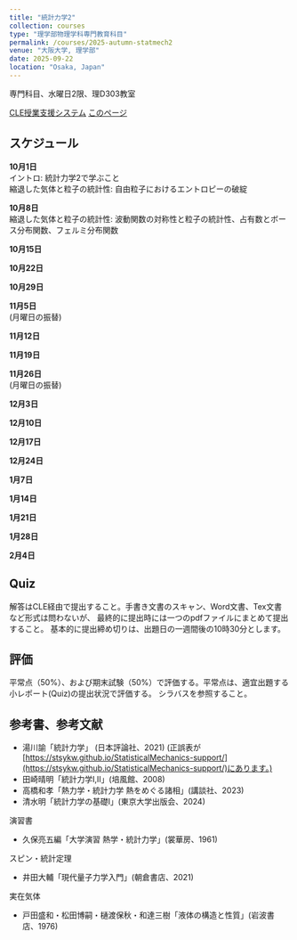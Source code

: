 ```yaml
---
title: "統計力学2"
collection: courses
type: "理学部物理学科専門教育科目"
permalink: /courses/2025-autumn-statmech2
venue: "大阪大学, 理学部"
date: 2025-09-22
location: "Osaka, Japan"
---
```


専門科目、水曜日2限、理D303教室

[CLE授業支援システム](https://www.cle.osaka-u.ac.jp/ultra/courses/_210319_1/outline)
[このページ](https://stsykw.github.io/courses/2025-autumn-statmech2)


スケジュール
----------
**10月1日**  
イントロ: 統計力学2で学ぶこと  
縮退した気体と粒子の統計性: 自由粒子におけるエントロピーの破綻  

**10月8日**  
縮退した気体と粒子の統計性: 波動関数の対称性と粒子の統計性、占有数とボース分布関数、フェルミ分布関数    

**10月15日**  

**10月22日**  

**10月29日**  

**11月5日**  
(月曜日の振替)  

**11月12日**  

**11月19日**  

**11月26日**  
(月曜日の振替)  

**12月3日**  

**12月10日**  

**12月17日**  

**12月24日**  

**1月7日**  

**1月14日**  

**1月21日**  

**1月28日**  

**2月4日**  


Quiz
----
解答はCLE経由で提出すること。手書き文書のスキャン、Word文書、Tex文書など形式は問わないが、
最終的に提出時には一つのpdfファイルにまとめて提出すること。
基本的に提出締め切りは、出題日の一週間後の10時30分とします。



評価
---
平常点（50%）、および期末試験（50%）で評価する。平常点は、適宜出題する小レポート(Quiz)の提出状況で評価する。
シラバスを参照すること。



参考書、参考文献
-------------
* 湯川諭「統計力学」 (日本評論社、2021) (正誤表が[https://stsykw.github.io/StatisticalMechanics-support/](https://stsykw.github.io/StatisticalMechanics-support/)にあります。)
* 田崎晴明「統計力学I,II」(培風館、2008)
* 高橋和孝「熱力学・統計力学 熱をめぐる諸相」(講談社、2023)
* 清水明「統計力学の基礎I」(東京大学出版会、2024)

演習書
* 久保亮五編「大学演習 熱学・統計力学」(裳華房、1961)

スピン・統計定理
* 井田大輔「現代量子力学入門」(朝倉書店、2021)

実在気体
* 戸田盛和・松田博嗣・樋渡保秋・和達三樹「液体の構造と性質」(岩波書店、1976)
